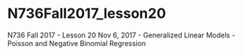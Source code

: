 # N736Fall2017_lesson20
N736 Fall 2017 - Lesson 20 Nov 6, 2017 - Generalized Linear Models - Poisson and Negative Binomial Regression

